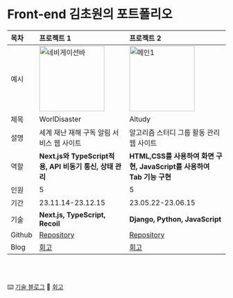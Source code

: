# Front-end 김초원의 포트폴리오

|목차|**프로젝트 1**|**프로젝트 2**|
|:---|:---|:---|
| 예시 | <img height="150" alt="네비게이션바" src="https://github.com/kimfield98/kimfield98/assets/141253939/88a7e5a3-9573-48ef-ba54-bce142ff86b0"> | <img height="150" alt="메인1" src="https://github.com/kimfield98/kimfield98/assets/141253939/3a9743bd-6ba4-4320-ad49-10281983017f"> |
| 제목 | WorlDisaster | Altudy |
| 설명 | 세계 재난 재해 구독 알림 서비스 웹 사이트 | 알고리즘 스터디 그룹 활동 관리 웹 사이트 |
| 역할 | **Next.js와 TypeScript적용, API 비동기 통신, 상태 관리** | **HTML,CSS를 사용하여 화면 구현, JavaScript를 사용하여 Tab 기능 구현** |
| 인원 | 5 | 5 |
| 기간 | 23.11.14-23.12.15 | 23.05.22-23.06.15 |
| 기술 | **Next.js, TypeScript, Recoil** | **Django, Python, JavaScript** |
| Github | <a href="https://github.com/kimfield98/WorlDisaster" target="_blank">Repository</a> | <a href="https://github.com/kimfield98/Altudy" target="_blank">Repository</a> |
| Blog | <a href="https://velog.io/@kimfield/%ED%9A%8C%EA%B3%A0-%EC%9D%B4%EB%B2%88-%ED%94%84%EB%A1%9C%EC%A0%9D%ED%8A%B8%EC%97%90%EC%84%9C%EB%8A%94-%EB%AC%B4%EC%97%87%EC%9D%84-%ED%96%88%EB%82%98%EC%9A%94-w90bl2mg" target="_blank">회고</a> | <a href="https://velog.io/@kimfield/%ED%9A%8C%EA%B3%A0-%EC%9D%B4%EB%B2%88-%ED%94%84%EB%A1%9C%EC%A0%9D%ED%8A%B8%EC%97%90%EC%84%9C%EB%8A%94-%EB%AC%B4%EC%97%87%EC%9D%84-%ED%96%88%EB%82%98%EC%9A%94" target="_blank">회고</a> |

<br>
<br>

⌨️ [기술 블로그](https://kimfield.tistory.com/)
💭 [회고](https://velog.io/@kimfield/)
